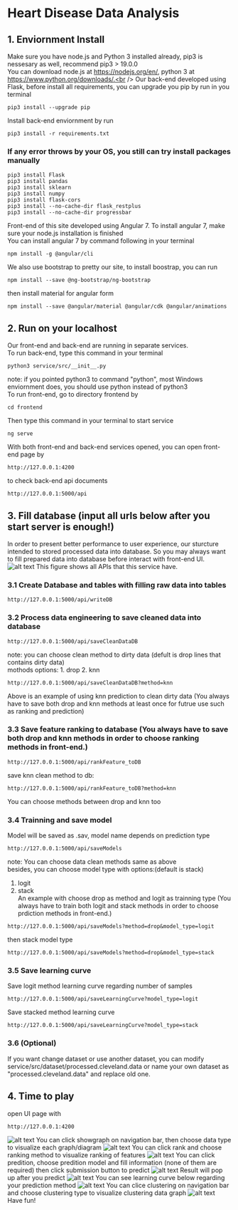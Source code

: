 # Heart Disease Data Analysis
## 1. Enviornment Install
Make sure you have node.js and Python 3 installed already, pip3 is nessesary as well, recommend pip3 > 19.0.0<br />
You can download node.js at https://nodejs.org/en/, python 3 at https://www.python.org/downloads/.<br />
Our back-end developed using Flask, before install all requirements, you can upgrade you pip by run in you terminal
```
pip3 install --upgrade pip
```
Install back-end enviornment by run
```
pip3 install -r requirements.txt
```
### If any error throws by your OS, you still can try install packages manually<br />
```
pip3 install Flask
pip3 install pandas
pip3 install sklearn
pip3 install numpy
pip3 install flask-cors
pip3 install --no-cache-dir flask_restplus
pip3 install --no-cache-dir progressbar
```

Front-end of this site developed using Angular 7. To install angular 7, make sure your node.js installation is finished<br />
You can install angular 7 by command following in your terminal
```
npm install -g @angular/cli
```
We also use bootstrap to pretty our site, to install boostrap, you can run
```
npm install --save @ng-bootstrap/ng-bootstrap
```
then install material for angular form
```
npm install --save @angular/material @angular/cdk @angular/animations
```

## 2. Run on your localhost
Our front-end and back-end are running in separate services.<br />
To run back-end, type this command in your terminal
```
python3 service/src/__init__.py
```
note: if you pointed python3 to command "python", most Windows enviornment does, you should use python instead of python3<br />
To run front-end, go to directory frontend by
```
cd frontend
```
Then type this command in your terminal to start service
```
ng serve
```
With both front-end and back-end services opened, you can open front-end page by
```
http://127.0.0.1:4200
```
to check back-end api documents
```
http://127.0.0.1:5000/api 
```

## 3. Fill database (input all urls below after you start server is enough!)
In order to present better performance to user experience, our sturcture intended to stored processed data into database. So you may always want to fill prepared data into database before interact with front-end UI.
![alt text](document/image/api.png "api_doc")
This figure shows all APIs that this service have.<br />
### 3.1 Create Database and tables with filling raw data into tables
```
http://127.0.0.1:5000/api/writeDB
```
### 3.2 Process data engineering to save cleaned data into database
```
http://127.0.0.1:5000/api/saveCleanDataDB
```
note: you can choose clean method to dirty data (defult is drop lines that contains dirty data)<br />
mothods options: 1. drop 2. knn
```
http://127.0.0.1:5000/api/saveCleanDataDB?method=knn
```
Above is an example of using knn prediction to clean dirty data (You always have to save both drop and knn methods at least once for futrue use such as ranking and prediction)
### 3.3 Save feature ranking to database (You always have to save both drop and knn methods in order to choose ranking methods in front-end.)
```
http://127.0.0.1:5000/api/rankFeature_toDB
```
save knn clean method to db:
```
http://127.0.0.1:5000/api/rankFeature_toDB?method=knn
```
You can choose methods between drop and knn too
### 3.4 Trainning and save model
Model will be saved as .sav, model name depends on prediction type
```
http://127.0.0.1:5000/api/saveModels
```
note: You can choose data clean methods same as above<br />
besides, you can choose model type with options:(default is stack)<br />
1. logit<br />
2. stack<br />
An example with choose drop as method and logit as trainning type (You always have to train both logit and stack methods in order to choose prdiction methods in front-end.)

```
http://127.0.0.1:5000/api/saveModels?method=drop&model_type=logit
```
then stack model type
```
http://127.0.0.1:5000/api/saveModels?method=drop&model_type=stack
```
### 3.5 Save learning curve
Save logit method learning curve regarding number of samples
```
http://127.0.0.1:5000/api/saveLearningCurve?model_type=logit
```
Save stacked method learning curve
```
http://127.0.0.1:5000/api/saveLearningCurve?model_type=stack
```
### 3.6 (Optional)
If you want change dataset or use another dataset, you can modify service/src/dataset/processed.cleveland.data or name your own dataset as "processed.cleveland.data" and replace old one.
## 4. Time to play
open UI page with
```
http://127.0.0.1:4200
```
![alt text](document/image/home.jpg "home page")
You can click showgraph on navigation bar, then choose data type to visualize each graph/diagram
![alt text](document/image/graph.jpg "graph")
You can click rank and choose ranking method to visualize ranking of features
![alt text](document/image/rank.jpg "rank")
You can click predition, choose predition model and fill information (none of them are required) then click submission button to predict
![alt text](document/image/fill.jpg "fill")
Result will pop up after you predict
![alt text](document/image/result.jpg "result")
You can see learning curve below regarding your prediction method
![alt text](document/image/curve.jpg "learning curve")
You can clice clustering on navigation bar and choose clustering type to visualize clustering data graph
![alt text](document/image/cluster.jpg "cluster")
Have fun!
